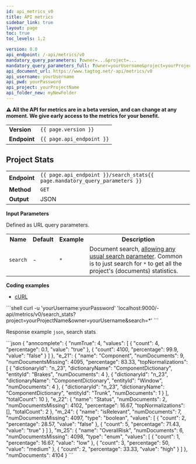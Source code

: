 ```yaml
---
id: api_metrics_v0
title: API metrics
sidebar_link: true
layout: page
toc: true
toc_levels: 1,2

version: 0.0
api_endpoint: /-api/metrics/v0
mandatory_query_parameters: ?owner=...&project=...
mandatory_query_parameters_full: ?owner=yourUsername&project=yourProjectName
api_document_url: https://www.tagtog.net/-api/metrics/v0
api_username: yourUsername
api_pwd: yourPassword
api_project: yourProjectName
api_folder_new: myNewFolder
---
```


<div class="two-third-col">
  <p><strong>⚠️ All the API for metrics are in a beta version, and can change at any moment. We give early access to the metrics for your benefit.</strong></p>

  <table style="width:100%;white-space:nowrap;">
    <tr>
      <td><strong>Version</strong></td>
      <td><code>{{ page.version }}</code></td>
    </tr>
    <tr>
      <td><strong>Endpoint</strong></td>
      <td><code>{{ page.api_endpoint }}</code></td>
    </tr>
  </table>
</div>


<div class="two-third-col" markdown="1"> <!-- Opens main section: two-third-cold div -->

## Project Stats

<table style="width:100%;white-space:nowrap;">
  <tr>
    <td><strong>Endpoint</strong></td>
    <td><code>{{ page.api_endpoint }}/search_stats{{ page.mandatory_query_parameters }}</code></td>
  </tr>
  <tr>
    <td><strong>Method</strong></td>
    <td><code>GET</code></td>
  </tr>
  <tr>
    <td><strong>Output</strong></td>
    <td>JSON</td>
  </tr>
</table>

**Input Parameters**

Defined as URL query parameters.

<table style="width:100%;">
  <tr>
    <th>Name</th>
    <th>Default</th>
    <th>Example</th>
    <th>Description</th>
  </tr>
  <tr>
    <td><code>search</code></td>
    <td>-</td>
    <td><code>&ast;</code></td>
    <td>Document search, <a href="search-queries.html">allowing any usual search parameter</a>. Common is to just search for <code>&ast;</code> to get all the project's (documents) statistics.</td>
  </tr>
</table>

</div>
<div class="two-third-col" markdown="1"> <!-- Opens main section: two-third-cold div -->

**Coding examples**

<div id="tabs-container">
  <ul class="tabs-menu">
    <li class="current"><a href="#tab-1-export-settings">cURL</a></li>
  </ul>
  <div class="tab">
<div id="tab-1-export-settings" class="tab-content" style="display: block" markdown="1">
```shell
curl -u 'yourUsername:yourPassword' 'localhost:9000/-api/metrics/v0/search_stats?project=yourProjectName&owner=yourUsername&search=*'
```
</div>
  </div>
</div>

</div> <!-- Closes main section: two-third-cold div -->

<div class="one-third-col">
  <p>Response example <code>json</code>, search stats</p>
  <div markdown="1">
```json
{
  "anncomplete": {
    "numTrue": 4,
    "values": [
      {
        "count": 4,
        "percentage": 0.1,
        "value": "true"
      },
      {
        "count": 4100,
        "percentage": 99.9,
        "value": "false"
      }
    ]
  },
  "e_21": {
    "name": "Component",
    "numDocuments": 9,
    "numDocumentsMissing": 4095,
    "percentage": 83.33,
    "topNormalizations": [
      {
        "dictionaryId": "n_23",
        "dictionaryName": "ComponentDictionary",
        "entityId": "Brakes",
        "numDocuments": 4
      },
      {
        "dictionaryId": "n_23",
        "dictionaryName": "ComponentDictionary",
        "entityId": "Window",
        "numDocuments": 4
      },
      {
        "dictionaryId": "n_23",
        "dictionaryName": "ComponentDictionary",
        "entityId": "Trunk",
        "numDocuments": 1
      }
    ],
    "totalCount": 10
  },
  "e_22": {
    "name": "Status",
    "numDocuments": 2,
    "numDocumentsMissing": 4102,
    "percentage": 16.67,
    "topNormalizations": [],
    "totalCount": 2
  },
  "m_24": {
    "name": "isRelevant",
    "numDocuments": 7,
    "numDocumentsMissing": 4097,
    "type": "boolean",
    "values": [
      {
        "count": 2,
        "percentage": 28.57,
        "value": "false"
      },
      {
        "count": 5,
        "percentage": 71.43,
        "value": "true"
      }
    ]
  },
  "m_25": {
    "name": "OverallRisk",
    "numDocuments": 6,
    "numDocumentsMissing": 4098,
    "type": "enum",
    "values": [
      {
        "count": 1,
        "percentage": 16.67,
        "value": "low"
      },
      {
        "count": 3,
        "percentage": 50,
        "value": "medium"
      },
      {
        "count": 2,
        "percentage": 33.33,
        "value": "high"
      }
    ]
  },
  "numDocuments": 4104
}
```
  </div>
</div>
